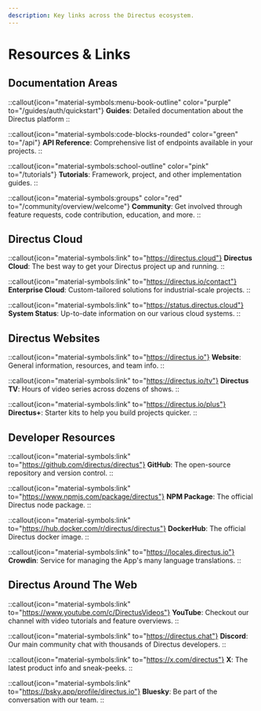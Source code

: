 ```yaml
---
description: Key links across the Directus ecosystem.
---
```


# Resources & Links

## Documentation Areas

::callout{icon="material-symbols:menu-book-outline" color="purple" to="/guides/auth/quickstart"}
**Guides**: Detailed documentation about the Directus platform
::

::callout{icon="material-symbols:code-blocks-rounded" color="green" to="/api"}
**API Reference**: Comprehensive list of endpoints available in your projects.
::

::callout{icon="material-symbols:school-outline" color="pink" to="/tutorials"}
**Tutorials**: Framework, project, and other implementation guides.
::

::callout{icon="material-symbols:groups" color="red" to="/community/overview/welcome"}
**Community**: Get involved through feature requests, code contribution, education, and more.
::

## Directus Cloud

::callout{icon="material-symbols:link" to="https://directus.cloud"}
**Directus Cloud**: The best way to get your Directus project up and running.
::

::callout{icon="material-symbols:link" to="https://directus.io/contact"}
**Enterprise Cloud**: Custom-tailored solutions for industrial-scale projects.
::

::callout{icon="material-symbols:link" to="https://status.directus.cloud"}
**System Status**: Up-to-date information on our various cloud systems.
::


## Directus Websites

::callout{icon="material-symbols:link" to="https://directus.io"}
**Website**: General information, resources, and team info.
::

::callout{icon="material-symbols:link" to="https://directus.io/tv"}
**Directus TV**: Hours of video series across dozens of shows.
::

::callout{icon="material-symbols:link" to="https://directus.io/plus"}
**Directus+**: Starter kits to help you build projects quicker.
::


## Developer Resources

::callout{icon="material-symbols:link" to="https://github.com/directus/directus"}
**GitHub**: The open-source repository and version control.
::

::callout{icon="material-symbols:link" to="https://www.npmjs.com/package/directus"}
**NPM Package**: The official Directus node package.
::

::callout{icon="material-symbols:link" to="https://hub.docker.com/r/directus/directus"}
**DockerHub**: The official Directus docker image.
::

::callout{icon="material-symbols:link" to="https://locales.directus.io"}
**Crowdin**: Service for managing the App's many language translations.
::


## Directus Around The Web

::callout{icon="material-symbols:link" to="https://www.youtube.com/c/DirectusVideos"}
**YouTube**: Checkout our channel with video tutorials and feature overviews.
::

::callout{icon="material-symbols:link" to="https://directus.chat"}
**Discord**: Our main community chat with thousands of Directus developers.
::

::callout{icon="material-symbols:link" to="https://x.com/directus"}
**X**: The latest product info and sneak-peeks.
::

::callout{icon="material-symbols:link" to="https://bsky.app/profile/directus.io"}
**Bluesky**: Be part of the conversation with our team.
::
